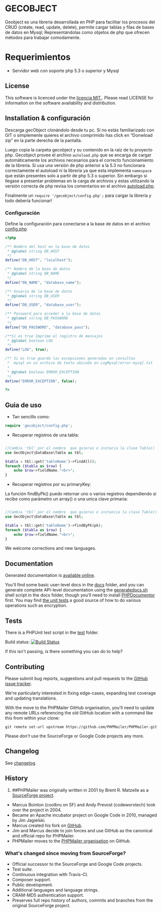 # GECOBJECT

Geobject es una  librería desarrollada en PHP para facilitar los procesos del CRUD (créate, read, update, delete), permite cargar tablas y filas de bases de datos en  Mysql; Representándolas como objetos de php que ofrecen métodos para trabajar comodamente.

Requerimientos
=========

- Servidor web con soporte php 5.3 o superior y Mysql

## License

This software is licenced under the [ licencia MIT.](http://opensource.org/licenses/MIT). Please read LICENSE for information on the
software availability and distribution.

## Installation & configuración 

Descarga gecObject clonándolo  desde tu pc. Si no estás familiarizado con GIT o simplemente quieres el archivo comprimido has click en “Donwload zip” en la parte derecha de la pantalla.

Luego copia la carpeta gecobject y su contenido en la raíz de tu proyecto php. 
Gecobject provee el archivo  ` autoload.php ` que se encarga de cargar automáticamente los archivos necesarios para el  correcto funcionamiento de la librería. Si usa una versión de php anterior a la 5.3 no funcionara correctamente el autoload ni la librería ya que esta implementa ` namespace ` que están presentes solo a partir de php 5.3 o superior. Sin embargo si llegase a presentar problemas en la carga de archivos y estas utilizando la versión correcta de php revisa los comentarios en el archivo [autoload.php](https://github.com/gecoreto/gecobject/blob/master/autoload.php).

Finalmente un `require '/gecobject/config.php';` para cargar la librería y todo debería funcionar!

### Configuración

Define la configuración para conectarse a la base de datos en el archivo  [config.php](config.php)

```php
<?php

/** Nombre del host en la base de datos 
 * @global string DB_HOST
 */
define("DB_HOST", "localhost");

/** Nombre de la base de datos 
 * @global string DB_NAME
 */
define("DB_NAME", "database_name");

/** Usuario de la base de datos 
 * @global string DB_USER
 */
define("DB_USER", "database_user");

/** Password para acceder a la base de datos 
 * @global string DB_PASSWORD
 */
define("DB_PASSWORD", "database_pass");

/**Si es true Imprime el registro de mensajes
 * @global boolean LOG
 */
define("LOG", true);

/** Si es true guarda las excepsiones generadas en consultas
 *  mysql en un archivo de texto ubicado en LogMysql/error-mysql.txt
 * 
 * @global boolean ERROR_EXCEPTION
 */
define("ERROR_EXCEPTION", false);

?>
```

## Guia de uso
- Tan sencillo como:
```php
require 'gecobject/config.php';
```
- Recuperar registros de una tabla:
```php

//Cambia 'tbl' por el nombre  que quieras e instacia la clase Table()
use GecObject\DataBase\Table as tbl;

$tabla = tbl::get('tableName')->findAll();
foreach ($tabla as $row) {
    echo $row->fieldName."<br>";
}
```
- Recuperar registros por su primaryKey:

La función findByPk() puedo retornar uno o varios registros dependiendo si recibe como parámetro un array() o una unica clave primaria:
```php

//Cambia 'tbl' por el nombre  que quieras e instancia la clase Table()
use GecObject\DataBase\Table as tbl;

$tabla = tbl::get('tableName')->findByPk(pk);
foreach ($tabla as $row) {
    echo $row->fieldName."<br>";
}
```

We welcome corrections and new languages.

## Documentation

Generated documentation is [available online](http://phpmailer.github.io/PHPMailer/).

You'll find some basic user-level docs in the [docs](docs/) folder, and you can generate complete API-level documentation using the [generatedocs.sh](docs/generatedocs.sh) shell script in the docs folder, though you'll need to install [PHPDocumentor](http://www.phpdoc.org) first. You may find [the unit tests](test/phpmailerTest.php) a good source of how to do various operations such as encryption.

## Tests

There is a PHPUnit test script in the [test](test/) folder.

Build status: [![Build Status](https://travis-ci.org/PHPMailer/PHPMailer.png)](https://travis-ci.org/PHPMailer/PHPMailer)

If this isn't passing, is there something you can do to help?

## Contributing

Please submit bug reports, suggestions and pull requests to the [GitHub issue tracker](https://github.com/PHPMailer/PHPMailer/issues).

We're particularly interested in fixing edge-cases, expanding test coverage and updating translations.

With the move to the PHPMailer GitHub organisation, you'll need to update any remote URLs referencing the old GitHub location with a command like this from within your clone:

`git remote set-url upstream https://github.com/PHPMailer/PHPMailer.git`

Please *don't* use the SourceForge or Google Code projects any more.

## Changelog

See [changelog](changelog.md).

## History
1. ##PHPMailer was originally written in 2001 by Brent R. Matzelle as a [SourceForge project](http://sourceforge.net/projects/phpmailer/).
- Marcus Bointon (coolbru on SF) and Andy Prevost (codeworxtech) took over the project in 2004.
- Became an Apache incubator project on Google Code in 2010, managed by Jim Jagielski.
- Marcus created his fork on [GitHub](https://github.com/Synchro/PHPMailer).
- Jim and Marcus decide to join forces and use GitHub as the canonical and official repo for PHPMailer.
- PHPMailer moves to the [PHPMailer organisation](https://github.com/PHPMailer) on GitHub.

### What's changed since moving from SourceForge?
- Official successor to the SourceForge and Google Code projects.
- Test suite.
- Continuous integration with Travis-CI.
- Composer support.
- Public development.
- Additional languages and language strings.
- CRAM-MD5 authentication support.
- Preserves full repo history of authors, commits and branches from the original SourceForge project.


